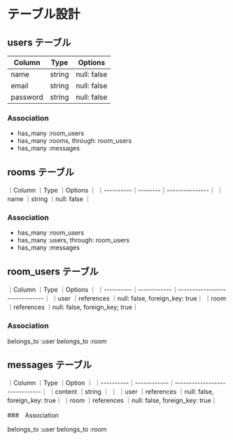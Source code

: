 # テーブル設計

## users テーブル

| Column   | Type   | Options     |
| -------- | ------ | ----------- |
| name     | string | null: false |
| email    | string | null: false |
| password | string | null: false |


### Association

- has_many :room_users
- has_many :rooms, through: room_users
- has_many :messages

## rooms テーブル

｜Column    ｜Type    ｜Options        ｜
｜----------｜--------｜---------------｜
｜name      ｜string  ｜null: false    ｜

### Association

- has_many :room_users
- has_many :users, through: room_users
- has_many :messages

## room_users テーブル

｜Column    ｜Type        ｜Options                       ｜
｜----------｜------------｜------------------------------｜
｜user      ｜references  ｜null: false, foreign_key: true｜
｜room      ｜references  ｜null: false, foreign_key; true｜

### Association

belongs_to :user
belongs_to :room

## messages テーブル

｜Column    ｜Type        ｜Option                        ｜
｜----------｜------------｜------------------------------｜
｜content   ｜string      ｜                              ｜
｜user      ｜references  ｜null: false, foreign_key: true｜
｜room      ｜references  ｜null: false, foreign_key: true｜

###　Association

belongs_to :user
belongs_to :room